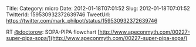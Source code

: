 Title: 
Category: micro
Date: 2012-01-18T07:01:52
Slug: 2012-01-18T07:01:52
TwitterId: 159530932372639746
TweetUrl: https://twitter.com/mark_philpot/status/159530932372639746

RT [@doctorow](https://twitter.com/doctorow): SOPA-PIPA flowchart [http://www.apeconmyth.com/00227-super-pipa-sopa/](http://www.apeconmyth.com/00227-super-pipa-sopa/)